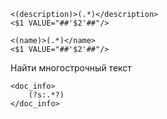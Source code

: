 ```
<(description)>(.*)</description>
<$1 VALUE="##'$2'##"/>

<(name)>(.*)</name>
<$1 VALUE="##'$2'##"/>
```
Найти многострочный текст
```
<doc_info>
	(?s:.*?)
</doc_info>
```